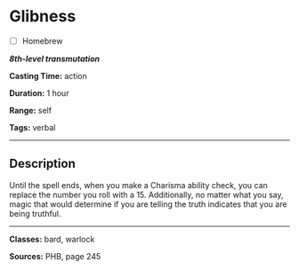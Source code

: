# Glibness

- [ ] Homebrew

***8th-level transmutation***

**Casting Time:** action

**Duration:** 1 hour

**Range:** self

**Tags:** verbal

---

## Description
Until the spell ends, when you make a Charisma ability check, you can replace the number you roll with a 15.
Additionally, no matter what you say, magic that would determine if you are telling the truth indicates that you are being truthful.

---

**Classes:** bard, warlock

**Sources:** PHB, page 245
